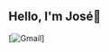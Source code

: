 ## Hello, I'm José🤗

[![Gmail](https://img.shields.io/badge/Gmail-D14836?style=for-the-badge&logo=gmail&logoColor=white)]


